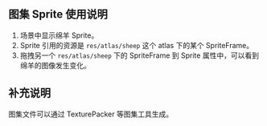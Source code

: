 ## 图集 Sprite 使用说明

1. 场景中显示绵羊 Sprite。
2. Sprite 引用的资源是 `res/atlas/sheep` 这个 atlas 下的某个 SpriteFrame。
3. 拖拽另一个 `res/atlas/sheep` 下的 SpriteFrame 到 Sprite 属性中，可以看到绵羊的图像发生变化。

## 补充说明

图集文件可以通过 TexturePacker 等图集工具生成。